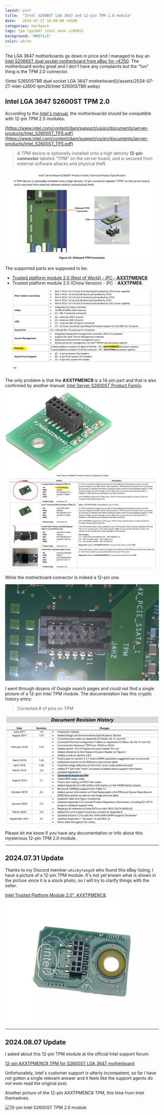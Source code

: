 ```yaml
---
layout: post
title:  "Intel S2600ST LGA 3647 and 12-pin TPM 2.0 module"
date:   2024-07-27 10:00:00 +0100
categories: hardware
tags: tpm lga3647 intel xeon s2600st
background: "#0071c5"
color: white
---
```


The LGA 3647 motherboards go down in price and I managed to buy an [Intel S2066ST dual socket motherboard from eBay for ~€250](https://ebay.us/2SZIaW). The motherboard works great and I don't have any complaints but the "fun" thing is the TPM 2.0 connector.

![Intel S2600STBR dual socket LGA 3647 motherboard](/assets/2024-07-27-intel-s2600-tpm20/Intel S2600STBR.webp)

## Intel LGA 3647 S2600ST TPM 2.0

According to the [Intel's manual](/assets/2024-07-27-intel-s2600-tpm20/Intel_S2600ST_TPS.pdf), the motherboardd should be compatible with 12-pin TPM 2.0 modules.

[https://www.intel.com/content/dam/support/us/en/documents/server-products/Intel_S2600ST_TPS.pdf](https://www.intel.com/content/dam/support/us/en/documents/server-products/Intel_S2600ST_TPS.pdf)

>A TPM device is optionally installed onto a high density **12-pin connector** labeled "TPM" on the server board, and is secured from external software attacks and physical theft.

![Intel S2600ST TPM 2.0 installation](/assets/2024-07-27-intel-s2600-tpm20/intel-s2600-tpm2.0-00.png)

The supported parts are supposed to be:

- [Trusted platform module 2.0 (Rest of World) - iPC - **AXXTPMENC8**](https://ebay.us/yepVgf).
- Trusted platform module 2.0 (China Version) - iPC - **AXXTPME8**.

![Intel S2600ST TPM 2.0 specs](/assets/2024-07-27-intel-s2600-tpm20/intel-s2600-tpm2.0-02.png)

The only problem is that the **AXXTPMENC8** is a 14-pin part and that is also confirmed by another manual: [Intel Server S2600ST Product Family](https://www.intel.com/content/dam/support/us/en/documents/server-products/server-boards/S2600ST_P4000ConfigGuide.pdf).

![Intel AXXTPMENC8 TPM 2.0 module](/assets/2024-07-27-intel-s2600-tpm20/intel-s2600-tpm2.0-01.jpg)
![Intel AXXTPMENC8 TPM 2.0 module](/assets/2024-07-27-intel-s2600-tpm20/intel-s2600-tpm2.0-03.png)

While the motherboard connector is indeed a 12-pin one.

![Intel S2600ST TPM 2.0 connector](/assets/2024-07-27-intel-s2600-tpm20/intel-s2600-tpm2.0-04.png)

I went through dozens of Google search pages and could not find a single picture of a 12-pin Intel TPM module. The documentation has this cryptic history entry:

>Corrected # of pins on TPM

![Intel S2600ST TPM 2.0 revision history](/assets/2024-07-27-intel-s2600-tpm20/intel-s2600-tpm2.0-05.png)

Please let me know if you have any documentation or info about this mysterious 12-pin TPM 2.0 module.

-------------------

## 2024.07.31 Update

Thanks to my Discord member `whiskytango9` who found this eBay listing, I have a picture of a 12-pin TPM module. It's not yet known what is shown in the picture since it is a stock photo, so I will try to clarify things with the seller.

[Intel Trusted Platform Module 2.0", AXXTPMENC8](https://www.ebay.com/itm/266562844499?mkcid=1&mkrid=711-53200-19255-0&siteid=0&campid=5338941691&customid=&toolid=10001&mkevt=1).

![12-pin Intel S2600ST TPM 2.0 module](/assets/2024-07-27-intel-s2600-tpm20/intel-s2600-tpm2.0-06.png)

-------------------

## 2024.08.07 Update

I asked about this 12-pin TPM module at the official Intel support forum:

[12-pin AXXTPMENC8 TPM for S2600ST LGA 3647 motherboard](https://community.intel.com/t5/Server-Products/12-pin-AXXTPMENC8-TPM-for-S2600ST-LGA-3647-motherboard/m-p/1618978#M24887).

Unfortunately, Intel's customer support is utterly incompetent, so far I have not gotten a single relevant answer and it feels like the support agents do not even read the original post.

Another picture of the 12-pin AXXTPMENC8 TPM, this time from Intel themselves.

![12-pin Intel S2600ST TPM 2.0 module](https://community.intel.com/t5/image/serverpage/image-id/57677i7E91FE91E83D465E/image-size/large)
